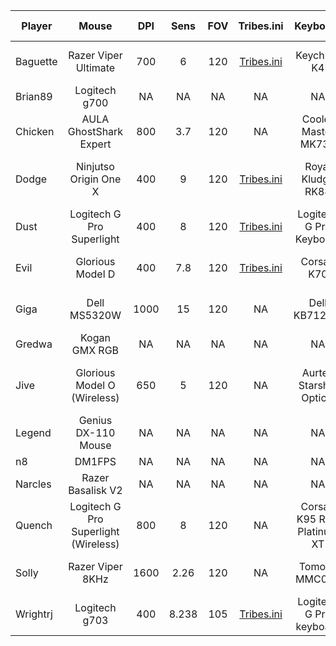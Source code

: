 
|   Player    |                 Mouse                |    DPI    |    Sens    |    FOV    |               Tribes.ini               |          Keyboard           |        Headphones         |          Mousepad         |  Monitor HZ  |            Role             |
| ----------- | :----------------------------------: | :-------: | :--------: | :-------: | :------------------------------------: | :-------------------------: | :-----------------------: | :-----------------------: | :----------: | :-------------------------: |
| Baguette    | Razer Viper Ultimate                 | 700       | 6          | 120       | [Tribes.ini](/ini/baguette/tribes.ini) | Keychron K4                 | Steelseries Arctis 7      | Aritsan Zero Mousepad     | 165Hz        | Cap, O                      |
| Brian89     | Logitech g700                        | NA        | NA         | NA        | NA                                     | NA                          | NA                        | NA                        | NA           | NA                          |
| Chicken     | AULA GhostShark Expert               | 800       | 3.7        | 120       | NA                                     | Cooler Master MK730         | Logitech G Pro X wireless | Steelseries Qck           | 120Hz        | Cap, MD, O, HoF             |
| Dodge       | Ninjutso Origin One X                | 400       | 9          | 120       | [Tribes.ini](/ini/dodge/tribes.ini)    | Royal Kludge RK84           | Fostex t60rp              | Odin Gaming Infinity 2XL  | 240hz        | LD, MD, O, HoF, Snipe, Flex |
| Dust        | Logitech G Pro Superlight            | 400       | 8          | 120       | [Tribes.ini](/ini/dust/tribes.ini)     | Logitech G Pro Keyboard     | Mackie MP-220             | Steelseries Qck Heavy     | 144hz        | HoF, LD                     |
| Evil        | Glorious Model D                     | 400       | 7.8        | 120       | [Tribes.ini](/ini/evil/tribes.ini)     | Corsair K70                 | AKG K70                   | Artisan Hien Mousepad     | 280Hz        | Sniper                      | 
| Giga        | Dell MS5320W                         | 1000      | 15         | 120       | NA                                     | Dell KB7120W                | Logitech G Pro X Wireless | E-Sports Gaming Station   | 120hz        | LD, MD, O                   |
| Gredwa      | Kogan GMX RGB                        | NA        | NA         | NA        | NA                                     | NA                          | NA                        | NA                        | NA           | NA                          |
| Jive        | Glorious Model O (Wireless)          | 650       | 5          | 120       | NA                                     | Aurtec Starship Optical     | Turtle Beach PX22 MLG     | Corsair MM350 Extended XL | 60hz         | HoF, O, LD, Snipe           |
| Legend      | Genius DX-110 Mouse                  | NA        | NA         | NA        | NA                                     | NA                          | NA                        | NA                        | NA           | NA                          |
| n8          | DM1FPS                               | NA        | NA         | NA        | NA                                     | NA                          | NA                        | NA                        | NA           | NA                          |
| Narcles     | Razer Basalisk V2                    | NA        | NA         | NA        | NA                                     | NA                          | NA                        | NA                        | NA           | NA                          |
| Quench      | Logitech G Pro Superlight (Wireless) | 800       | 8          | 120       | NA                                     | Corsair K95 RGB Platinum XT | Hyperx Cloud Flight       | G440 mousepad             | 240hz        | LD, MD, O, Flex, Snipe      |
| Solly       | Razer Viper 8KHz                     | 1600      | 2.26       | 120       | NA                                     | Tomoko MMC023               | Sennheiser HD 200 Pro     | Razer Goliathus Speed     | 144Hz        | Offense                     |
| Wrightrj    | Logitech g703                        | 400       | 8.238      | 105       | [Tribes.ini](/ini/wrightrj/tribes.ini) | Logitech G Pro keyboard     | G633 headphones           | Steelseries Qck Heavy     | 144hz        | LD                          |
